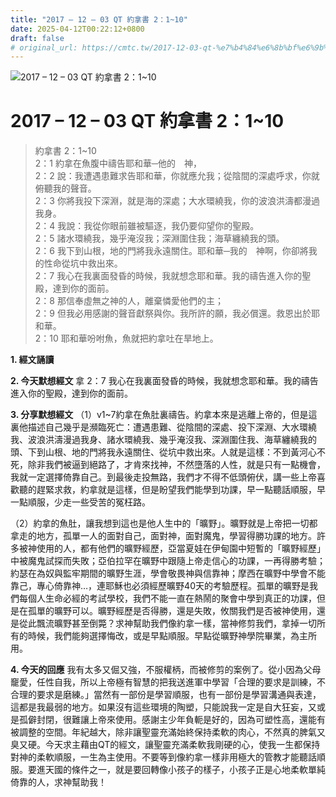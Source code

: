 ```yaml
---
title: "2017 – 12 – 03 QT 約拿書 2：1~10"
date: 2025-04-12T00:22:12+0800
draft: false
# original_url: https://cmtc.tw/2017-12-03-qt-%e7%b4%84%e6%8b%bf%e6%9b%b8-2%ef%bc%9a110
---
```


![2017 – 12 – 03 QT 約拿書 2：1\~10](/images/qt.jpg   "2017 – 12 – 03 QT 約拿書 2：1\~10")

# 2017 – 12 – 03 QT 約拿書 2：1\~10

> 約拿書 2：1\~10  
> 2：1 約拿在魚腹中禱告耶和華─他的　神，  
> 2：2 說：我遭遇患難求告耶和華，你就應允我；從陰間的深處呼求，你就俯聽我的聲音。  
> 2：3 你將我投下深淵，就是海的深處；大水環繞我，你的波浪洪濤都漫過我身。  
> 2：4 我說：我從你眼前雖被驅逐，我仍要仰望你的聖殿。  
> 2：5 諸水環繞我，幾乎淹沒我；深淵圍住我；海草纏繞我的頭。  
> 2：6 我下到山根，地的門將我永遠關住。耶和華─我的　神啊，你卻將我的性命從坑中救出來。  
> 2：7 我心在我裏面發昏的時候，我就想念耶和華。我的禱告進入你的聖殿，達到你的面前。  
> 2：8 那信奉虛無之神的人，離棄憐愛他們的主；  
> 2：9 但我必用感謝的聲音獻祭與你。我所許的願，我必償還。救恩出於耶和華。  
> 2：10 耶和華吩咐魚，魚就把約拿吐在旱地上。

**1. 經文誦讀**

**2.  今天默想經文**
拿 2：7 我心在我裏面發昏的時候，我就想念耶和華。我的禱告進入你的聖殿，達到你的面前。

**3. 分享默想經文**
（1）v1\~7約拿在魚肚裏禱告。約拿本來是逃離上帝的，但是這裏他描述自己幾乎是瀕臨死亡：遭遇患難、從陰間的深處、投下深淵、大水環繞我、波浪洪濤漫過我身、諸水環繞我、幾乎淹沒我、深淵圍住我、海草纏繞我的頭、下到山根、地的門將我永遠關住、從坑中救出來。人就是這樣：不到黃河心不死，除非我們被逼到絕路了，才肯來找神，不然墮落的人性，就是只有一點機會，我就一定選擇倚靠自己。到最後走投無路，我們才不得不低頭俯伏，講一些上帝喜歡聽的趕緊求救，約拿就是這樣，但是盼望我們能學到功課，早一點聽話順服，早一點順服，少走一些受苦的冤枉路。

（2）約拿的魚肚，讓我想到這也是他人生中的「曠野」。曠野就是上帝把一切都拿走的地方，孤單一人的面對自己，面對神，面對魔鬼，學習得勝功課的地方。許多被神使用的人，都有他們的曠野經歷，亞當夏娃在伊甸園中短暫的「曠野經歷」中被魔鬼試探而失敗；亞伯拉罕在曠野中跟隨上帝走信心的功課，一再得勝考驗；約瑟在為奴與監牢期間的曠野生涯，學會敬畏神與信靠神；摩西在曠野中學會不能靠己，專心倚靠神…，連耶穌也必須經歷曠野40天的考驗歷程。孤單的曠野是我們每個人生命必經的考試學校，我們不能一直在熱鬧的聚會中學到真正的功課，但是在孤單的曠野可以。曠野經歷是否得勝，還是失敗，攸關我們是否被神使用，還是從此飄流曠野甚至倒斃？求神幫助我們像約拿一樣，當神修剪我們，拿掉一切所有的時候，我們能夠選擇悔改，或是早點順服。早點從曠野神學院畢業，為主所用。

**4. 今天的回應**
我有太多又倔又強，不服權柄，而被修剪的案例了。從小因為父母竉愛，任性自我，所以上帝極有智慧的把我送進軍中學習「合理的要求是訓練，不合理的要求是磨練。」當然有一部份是學習順服，也有一部份是學習溝通與表達，這都是我最弱的地方。如果沒有這些環境的陶塑，只能說我一定是自大狂妄，又或是孤僻封閉，很難讓上帝來使用。感謝主少年負軛是好的，因為可塑性高，還能有被調整的空間。年紀越大，除非讓聖靈充滿始終保持柔軟的肉心，不然真的脾氣又臭又硬。今天求主藉由QT的經文，讓聖靈充滿柔軟我剛硬的心，使我一生都保持對神的柔軟順服，一生為主使用。不要等到像約拿一樣非用極大的管教才能聽話順服。要進天國的條件之一，就是要回轉像小孩子的樣子，小孩子正是心地柔軟單純倚靠的人，求神幫助我！
